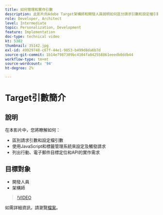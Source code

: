 ```yaml
---
title: 如何管理和實作引數
description: 此影片向Adobe Target架構師和開發人員說明如何區分請求引數和設定檔引數、使用JavaScript和標籤管理系統來設定和觸發請求，以及瞭解行動、電子郵件目標定位和API的實作需求。
role: Developer, Architect
level: Intermediate
topic: Personalization, Development
feature: Implementation
doc-type: technical video
kt: 5382
thumbnail: 35142.jpg
exl-id: 49929748-c67f-44e1-9853-b499d8da6b7d
source-git-commit: 1b14e7987309bc4104fa842558861eeedb0ddb44
workflow-type: tm+mt
source-wordcount: '94'
ht-degree: 2%

---
```


# Target引數簡介

## 說明

在本影片中，您將瞭解如何：

* 區別請求引數和設定檔引數
* 使用JavaScript和標籤管理系統來設定及觸發請求
* 列出行動、電子郵件目標定位和API的實作需求

## 目標對象

* 開發人員
* 架構師

>[!VIDEO](https://video.tv.adobe.com/v/35142/?quality=12)

如需詳細資訊，請瀏覽[檔案](https://experienceleague.adobe.com/docs/target/using/implement-target/implementing-target.html?lang=en)。
